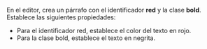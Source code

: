 En el editor, crea un párrafo con el identificador **red** y la clase **bold**. Establece las siguientes propiedades:

* Para el identificador red, establece el color del texto en rojo.
* Para la clase bold, establece el texto en negrita.
